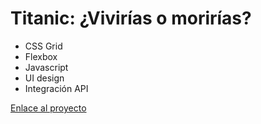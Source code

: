 # Titanic: ¿Vivirías o morirías?
* CSS Grid
* Flexbox
* Javascript
* UI design
* Integración API

[Enlace al proyecto](https://titanic.now.sh/)
